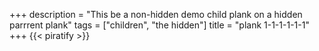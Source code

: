 +++
description = "This be a non-hidden demo child plank on a hidden parrrent plank"
tags = ["children", "the hidden"]
title = "plank 1-1-1-1-1-1"
+++
{{< piratify >}}